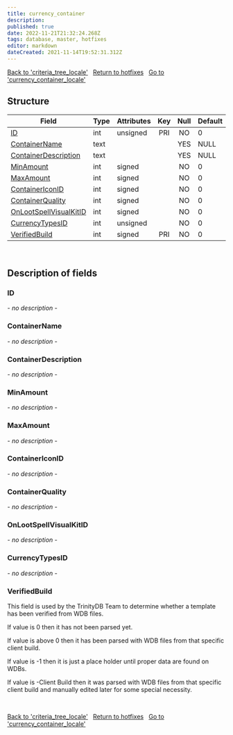 ```yaml
---
title: currency_container
description: 
published: true
date: 2022-11-21T21:32:24.268Z
tags: database, master, hotfixes
editor: markdown
dateCreated: 2021-11-14T19:52:31.312Z
---
```


<a href="https://trinitycore.info/en/database/master/hotfixes/criteria_tree_locale" class="mt-5 v-btn v-btn--depressed v-btn--flat v-btn--outlined theme--light v-size--default darkblue--text text--lighten-3"><span class="v-btn__content"><i aria-hidden="true" class="v-icon notranslate v-icon--left mdi mdi-arrow-left theme--light"></i><span>Back to 'criteria_tree_locale'</span></span></a>&nbsp;&nbsp;&nbsp;<a href="https://trinitycore.info/en/database/master/hotfixes/home" class="mt-5 v-btn v-btn--depressed v-btn--flat v-btn--outlined theme--light v-size--default darkblue--text text--lighten-3"><span class="v-btn__content"><i aria-hidden="true" class="v-icon notranslate v-icon--left mdi mdi-home-outline theme--light"></i><span>Return to hotfixes</span></span></a>&nbsp;&nbsp;&nbsp;<a href="https://trinitycore.info/en/database/master/hotfixes/currency_container_locale" class="mt-5 v-btn v-btn--depressed v-btn--flat v-btn--outlined theme--light v-size--default darkblue--text text--lighten-3"><span class="v-btn__content"><span>Go to 'currency_container_locale'</span><i aria-hidden="true" class="v-icon notranslate v-icon--right mdi mdi-arrow-right theme--light"></i></span></a>

## Structure

| Field | Type | Attributes | Key | Null | Default | Extra | Comment |
| --- | --- | --- | :---: | :---: | --- | --- | --- |
| [ID](#id) | int | unsigned | PRI | NO | 0 |  |  |
| [ContainerName](#containername) | text |  |  | YES | NULL |  |  |
| [ContainerDescription](#containerdescription) | text |  |  | YES | NULL |  |  |
| [MinAmount](#minamount) | int | signed |  | NO | 0 |  |  |
| [MaxAmount](#maxamount) | int | signed |  | NO | 0 |  |  |
| [ContainerIconID](#containericonid) | int | signed |  | NO | 0 |  |  |
| [ContainerQuality](#containerquality) | int | signed |  | NO | 0 |  |  |
| [OnLootSpellVisualKitID](#onlootspellvisualkitid) | int | signed |  | NO | 0 |  |  |
| [CurrencyTypesID](#currencytypesid) | int | unsigned |  | NO | 0 |  |  |
| [VerifiedBuild](#verifiedbuild) | int | signed | PRI | NO | 0 |  |  |
&nbsp;
## Description of fields

### ID
*- no description -*
&nbsp;

### ContainerName
*- no description -*
&nbsp;

### ContainerDescription
*- no description -*
&nbsp;

### MinAmount
*- no description -*
&nbsp;

### MaxAmount
*- no description -*
&nbsp;

### ContainerIconID
*- no description -*
&nbsp;

### ContainerQuality
*- no description -*
&nbsp;

### OnLootSpellVisualKitID
*- no description -*
&nbsp;

### CurrencyTypesID
*- no description -*
&nbsp;

### VerifiedBuild
This field is used by the TrinityDB Team to determine whether a template has been verified from WDB files.

If value is 0 then it has not been parsed yet.

If value is above 0 then it has been parsed with WDB files from that specific client build.

If value is -1 then it is just a place holder until proper data are found on WDBs.

If value is -Client Build then it was parsed with WDB files from that specific client build and manually edited later for some special necessity.

&nbsp;

<a href="https://trinitycore.info/en/database/master/hotfixes/criteria_tree_locale" class="mt-5 v-btn v-btn--depressed v-btn--flat v-btn--outlined theme--light v-size--default darkblue--text text--lighten-3"><span class="v-btn__content"><i aria-hidden="true" class="v-icon notranslate v-icon--left mdi mdi-arrow-left theme--light"></i><span>Back to 'criteria_tree_locale'</span></span></a>&nbsp;&nbsp;&nbsp;<a href="https://trinitycore.info/en/database/master/hotfixes/home" class="mt-5 v-btn v-btn--depressed v-btn--flat v-btn--outlined theme--light v-size--default darkblue--text text--lighten-3"><span class="v-btn__content"><i aria-hidden="true" class="v-icon notranslate v-icon--left mdi mdi-home-outline theme--light"></i><span>Return to hotfixes</span></span></a>&nbsp;&nbsp;&nbsp;<a href="https://trinitycore.info/en/database/master/hotfixes/currency_container_locale" class="mt-5 v-btn v-btn--depressed v-btn--flat v-btn--outlined theme--light v-size--default darkblue--text text--lighten-3"><span class="v-btn__content"><span>Go to 'currency_container_locale'</span><i aria-hidden="true" class="v-icon notranslate v-icon--right mdi mdi-arrow-right theme--light"></i></span></a>

